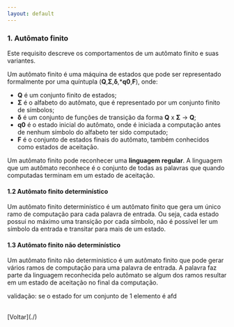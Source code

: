 ```yaml
---
layout: default
---
```


### 1. Autômato finito

Este requisito descreve os comportamentos de um autômato finito e suas variantes.

Um autômato finito é uma máquina de estados que pode ser representado formalmente por uma quíntupla (**Q**,**Σ**,**δ**,***q0**,**F**), onde:

- **Q** é um conjunto finito de estados;
- **Σ** é o alfabeto do autômato, que é representado por um conjunto finito de símbolos;
- **δ** é um conjunto de funções de transição da forma **Q** x **Σ** → **Q**;
- **q0** é o estado inicial do autômato, onde é iniciada a computação antes de nenhum símbolo do alfabeto ter sido computado;
- **F** é o conjunto de estados finais do autômato, também conhecidos como estados de aceitação.

Um autômato finito pode reconhecer uma **linguagem regular**. A linguagem que um autômato reconhece é o conjunto de todas as palavras que quando computadas terminam em um estado de aceitação. 

#### 1.2 Autômato finito determinístico

Um autômato finito determinístico é um autômato finito que gera um único ramo de computação para cada palavra de entrada. Ou seja, cada estado possui no máximo uma transição por cada símbolo, não é possível ler um símbolo da entrada e transitar para mais de um estado.

#### 1.3 Autômato finito não determinístico

Um autômato finito não determinístico é um autômato finito que pode gerar vários ramos de computação para uma palavra de entrada. A palavra faz parte da linguagem reconhecida pelo autômato se algum dos ramos resultar em um estado de aceitação no final da computação.

validação: se o estado for um conjunto de 1 elemento é afd

<br>
[Voltar](./)
